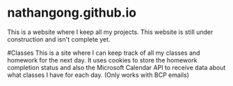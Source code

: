# nathangong.github.io
This is a website where I keep all my projects. This website is still under construction and isn't complete yet.

#Classes
This is a site where I can keep track of all my classes and homework for the next day. It uses cookies to store the homework completion status and also the Microsoft Calendar API to receive data about what classes I have for each day. (Only works with BCP emails)
